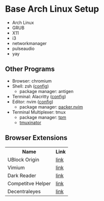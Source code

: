 # Base Arch Linux Setup
- Arch Linux
- GRUB
- X11
- i3
- networkmanager
- pulseaudio
- yay

## Other Programs
- Browser: chromium 
- Shell: zsh (<a href="https://github.com/itsRaCl/zsh-config">config</a>)
    - package manager: antigen
- Terminal: Alacritty (<a href="https://github.com/itsRaCl/alacritty-config">config</a>)
- Editor: nvim (<a href="https://github.com/itsRaCl/nvim-config">config</a>)
    - package manager: <a href="https://github.com/wbthomason/packer.nvim">packer.nvim</a>
- Terminal Multiplexer: tmux
    - package manager: <a href="https://github.com/tmux-plugins/tpm">tpm</a>
    - <a href="https://github.com/tmuxinator/tmuxinator">tmuxinator</a>
## Browser Extensions
<table>
    <tr>
        <th> Name </th>
        <th> Link </th>
    </tr>
    <tr>
        <td>UBlock Origin</td>
        <td> <a href="">link</a></td>
    </tr>
    <tr>
        <td>Vimium</td>
        <td> <a href="">link</a></td>
    </tr>
    <tr>
        <td>Dark Reader</td>
        <td> <a href="">link</a></td>
    </tr>
    <tr>
        <td>Competitve Helper</td>
        <td><a href="">link</a></td>
    </tr>
    <tr>
        <td>Decentraleyes</td>
        <td> <a href="">link</a></td>
    </tr>
</table>

